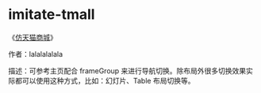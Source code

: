 # imitate-tmall

《[仿天猫商城](http://community.apicloud.com/bbs/forum.php?mod=viewthread&tid=673&extra=page%3D1)》

作者：lalalalalala

描述：可参考主页配合 frameGroup 来进行导航切换。除布局外很多切换效果实际都可以使用这种方式，比如：幻灯片、Table 布局切换等。

